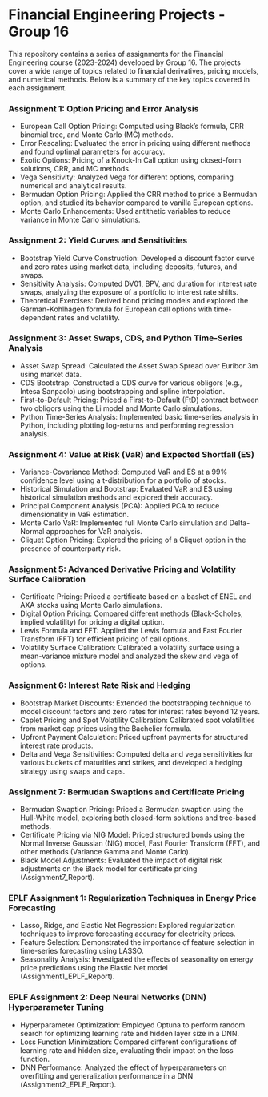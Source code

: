 # Financial Engineering Projects - Group 16
This repository contains a series of assignments for the Financial Engineering course (2023-2024) developed by Group 16. The projects cover a wide range of topics related to financial derivatives, pricing models, and numerical methods. Below is a summary of the key topics covered in each assignment.

### Assignment 1: Option Pricing and Error Analysis

- European Call Option Pricing: Computed using Black’s formula, CRR binomial tree, and Monte Carlo (MC) methods.
- Error Rescaling: Evaluated the error in pricing using different methods and found optimal parameters for accuracy.
- Exotic Options: Pricing of a Knock-In Call option using closed-form solutions, CRR, and MC methods.
- Vega Sensitivity: Analyzed Vega for different options, comparing numerical and analytical results.
- Bermudan Option Pricing: Applied the CRR method to price a Bermudan option, and studied its behavior compared to vanilla European options.
- Monte Carlo Enhancements: Used antithetic variables to reduce variance in Monte Carlo simulations.
  
### Assignment 2: Yield Curves and Sensitivities

- Bootstrap Yield Curve Construction: Developed a discount factor curve and zero rates using market data, including deposits, futures, and swaps.
- Sensitivity Analysis: Computed DV01, BPV, and duration for interest rate swaps, analyzing the exposure of a portfolio to interest rate shifts.
- Theoretical Exercises: Derived bond pricing models and explored the Garman-Kohlhagen formula for European call options with time-dependent rates and volatility.
  
### Assignment 3: Asset Swaps, CDS, and Python Time-Series Analysis

- Asset Swap Spread: Calculated the Asset Swap Spread over Euribor 3m using market data.
- CDS Bootstrap: Constructed a CDS curve for various obligors (e.g., Intesa Sanpaolo) using bootstrapping and spline interpolation.
- First-to-Default Pricing: Priced a First-to-Default (FtD) contract between two obligors using the Li model and Monte Carlo simulations.
- Python Time-Series Analysis: Implemented basic time-series analysis in Python, including plotting log-returns and performing regression analysis.

### Assignment 4: Value at Risk (VaR) and Expected Shortfall (ES)
- Variance-Covariance Method: Computed VaR and ES at a 99% confidence level using a t-distribution for a portfolio of stocks.
- Historical Simulation and Bootstrap: Evaluated VaR and ES using historical simulation methods and explored their accuracy.
- Principal Component Analysis (PCA): Applied PCA to reduce dimensionality in VaR estimation.
- Monte Carlo VaR: Implemented full Monte Carlo simulation and Delta-Normal approaches for VaR analysis.
- Cliquet Option Pricing: Explored the pricing of a Cliquet option in the presence of counterparty risk​.

### Assignment 5: Advanced Derivative Pricing and Volatility Surface Calibration
- Certificate Pricing: Priced a certificate based on a basket of ENEL and AXA stocks using Monte Carlo simulations.
- Digital Option Pricing: Compared different methods (Black-Scholes, implied volatility) for pricing a digital option.
- Lewis Formula and FFT: Applied the Lewis formula and Fast Fourier Transform (FFT) for efficient pricing of call options.
- Volatility Surface Calibration: Calibrated a volatility surface using a mean-variance mixture model and analyzed the skew and vega of options​.

### Assignment 6: Interest Rate Risk and Hedging
- Bootstrap Market Discounts: Extended the bootstrapping technique to model discount factors and zero rates for interest rates beyond 12 years.
- Caplet Pricing and Spot Volatility Calibration: Calibrated spot volatilities from market cap prices using the Bachelier formula.
- Upfront Payment Calculation: Priced upfront payments for structured interest rate products.
- Delta and Vega Sensitivities: Computed delta and vega sensitivities for various buckets of maturities and strikes, and developed a hedging strategy using swaps and caps​.

### Assignment 7: Bermudan Swaptions and Certificate Pricing
- Bermudan Swaption Pricing: Priced a Bermudan swaption using the Hull-White model, exploring both closed-form solutions and tree-based methods.
- Certificate Pricing via NIG Model: Priced structured bonds using the Normal Inverse Gaussian (NIG) model, Fast Fourier Transform (FFT), and other methods (Variance Gamma and Monte Carlo).
- Black Model Adjustments: Evaluated the impact of digital risk adjustments on the Black model for certificate pricing​(Assignment7_Report).

### EPLF Assignment 1: Regularization Techniques in Energy Price Forecasting
- Lasso, Ridge, and Elastic Net Regression: Explored regularization techniques to improve forecasting accuracy for electricity prices.
- Feature Selection: Demonstrated the importance of feature selection in time-series forecasting using LASSO.
- Seasonality Analysis: Investigated the effects of seasonality on energy price predictions using the Elastic Net model​(Assignment1_EPLF_Report).

### EPLF Assignment 2: Deep Neural Networks (DNN) Hyperparameter Tuning
- Hyperparameter Optimization: Employed Optuna to perform random search for optimizing learning rate and hidden layer size in a DNN.
- Loss Function Minimization: Compared different configurations of learning rate and hidden size, evaluating their impact on the loss function.
- DNN Performance: Analyzed the effect of hyperparameters on overfitting and generalization performance in a DNN​(Assignment2_EPLF_Report).
